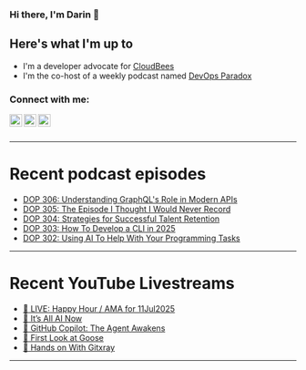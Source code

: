 ### Hi there, I'm Darin 👋

## Here's what I'm up to
- I'm a developer advocate for [CloudBees][cloudbees-website]
- I'm the co-host of a weekly podcast named [DevOps Paradox][dop-website]

### Connect with me:

[<img align="left" alt="darinpope | Twitter" width="22px" src="https://cdn.jsdelivr.net/npm/simple-icons@v3/icons/twitter.svg" />][twitter]
[<img align="left" alt="darinpope | LinkedIn" width="22px" src="https://cdn.jsdelivr.net/npm/simple-icons@v3/icons/linkedin.svg" />][linkedin]
[<img align="left" alt="darinpope | Instagram" width="22px" src="https://cdn.jsdelivr.net/npm/simple-icons@v3/icons/instagram.svg" />][instagram]

<br />
<br />

---

# Recent podcast episodes
<!-- BLOG-POST-LIST:START -->
- [DOP 306: Understanding GraphQL&#39;s Role in Modern APIs](https://www.devopsparadox.com/episodes/understanding-graphql-s-role-in-modern-apis-306/)
- [DOP 305: The Episode I Thought I Would Never Record](https://www.devopsparadox.com/episodes/the-episode-i-thought-i-would-never-record-305/)
- [DOP 304: Strategies for Successful Talent Retention](https://www.devopsparadox.com/episodes/strategies-for-successful-talent-retention-304/)
- [DOP 303: How To Develop a CLI in 2025](https://www.devopsparadox.com/episodes/how-to-develop-a-cli-in-2025-303/)
- [DOP 302: Using AI To Help With Your Programming Tasks](https://www.devopsparadox.com/episodes/using-ai-to-help-with-your-programming-tasks-302/)
<!-- BLOG-POST-LIST:END -->

---

# Recent YouTube Livestreams
<!-- YOUTUBE:START -->
- [🔴 LIVE: Happy Hour / AMA for 11Jul2025](https://www.youtube.com/watch?v=WkUmB7VcKMk)
- [🔴 It’s All AI Now](https://www.youtube.com/watch?v=SB-6HUHJMs0)
- [🔴 GitHub Copilot: The Agent Awakens](https://www.youtube.com/watch?v=VoG22dIie0k)
- [🔴 First Look at Goose](https://www.youtube.com/watch?v=NhlsFRDmWzI)
- [🔴 Hands on With Gitxray](https://www.youtube.com/watch?v=5Ouic3MSSuo)
<!-- YOUTUBE:END -->

---


[website]: https://www.darinpope.com/
[twitter]: https://twitter.com/darinpope
[youtube]: https://youtube.com/darinpope
[instagram]: https://instagram.com/darinpope
[linkedin]: https://linkedin.com/in/darinpope
[cloudbees-website]: https://www.cloudbees.com/
[dop-website]: https://www.devopsparadox.com/

<!--
**darinpope/darinpope** is a ✨ _special_ ✨ repository because its `README.md` (this file) appears on your GitHub profile.

Here are some ideas to get you started:

- 🔭 I’m currently working on ...
- 🌱 I’m currently learning ...
- 👯 I’m looking to collaborate on ...
- 🤔 I’m looking for help with ...
- 💬 Ask me about ...
- 📫 How to reach me: ...
- 😄 Pronouns: ...
- ⚡ Fun fact: ...
-->
